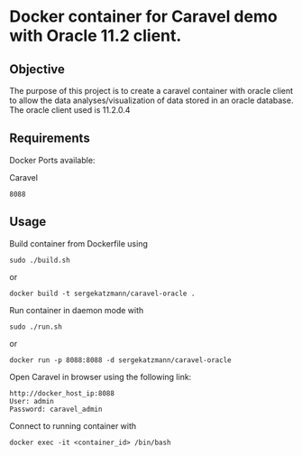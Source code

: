 # Docker container for Caravel demo with Oracle 11.2 client.

Objective
------------
The purpose of this project is to create a caravel container with oracle client to allow the data analyses/visualization of data stored in an oracle database. The oracle client used is 11.2.0.4

Requirements
------------
Docker
Ports available: 

Caravel
```
8088
```

Usage
-----

Build container from Dockerfile using

```
sudo ./build.sh
```

or

```
docker build -t sergekatzmann/caravel-oracle .
```

Run container in daemon mode with

```
sudo ./run.sh
```

or

```
docker run -p 8088:8088 -d sergekatzmann/caravel-oracle
```

Open Caravel in browser using the following link:
```
http://docker_host_ip:8088
User: admin
Password: caravel_admin
```

Connect to running container with
```
docker exec -it <container_id> /bin/bash
```
